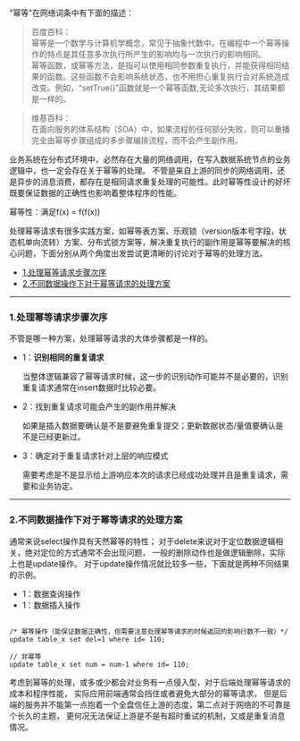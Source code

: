 <br>

"幂等"在网络词条中有下面的描述：
  
  
> 百度百科：<br>
  幂等是一个数学与计算机学概念，常见于抽象代数中。在编程中一个幂等操作的特点是其任意多次执行所产生的影响均与一次执行的影响相同。<br>
  幂等函数，或幂等方法，是指可以使用相同参数重复执行，并能获得相同结果的函数。这些函数不会影响系统状态，也不用担心重复执行会对系统造成改变。例如，“setTrue()”函数就是一个幂等函数,无论多次执行，其结果都是一样的。

> 维基百科：<br>
  在面向服务的体系结构（SOA）中，如果流程的任何部分失败，则可以重播完全由幂等步骤组成的多步骤编排流程，而不会产生副作用。

业务系统在分布式环境中，必然存在大量的网络调用，在写入数据系统节点的业务逻辑中，也一定会存在关于幂等的处理。
不管是来自上游的同步的网络调用，还是异步的消息消费，都存在是相同请求重复处理的可能性。此时幂等性设计的好坏既要保证数据的正确性也影响着整体程序的性能。

幂等性：满足f(x) = f(f(x))

处理幂等请求有很多实践方案，如幂等表方案、乐观锁（version版本号字段，状态机单向流转）方案、分布式锁方案等，解决重复执行的副作用是幂等要解决的核心问题，下面分别从两个角度出发尝试更清晰的讨论对于幂等的处理方法。

- [1.处理幂等请求步骤次序]()
- [2.不同数据操作下对于幂等请求的处理方案]()

* * *

### 1.处理幂等请求步骤次序

不管是哪一种方案，处理幂等请求的大体步骤都是一样的。

- 1：**识别相同的重复请求**

    当整体逻辑兼容了幂等请求时候，这一步的识别动作可能并不是必要的，识别重复请求通常在insert数据时比较必要。
    
- 2：找到重复请求可能会产生的副作用并解决

    如果是插入数据要确认是不是要避免重复提交；更新数据状态/量值要确认是不是已经更新过。
    
- 3：确定对于重复请求针对上层的响应模式

    需要考虑是不是显示给上游响应本次的请求已经成功处理并且是重复请求，需要和业务协定。


* * *

### 2.不同数据操作下对于幂等请求的处理方案

通常来说select操作具有天然幂等的特性；
对于delete来说对于定位数据逻辑相关，绝对定位的方式通常不会出现问题，
一般的删除动作也是做逻辑删除，实际上也是update操作。
对于update操作情况就比较多一些，下面就是两种不同结果的示例。

- 1：数据查询操作
- 1：数据插入操作

```

/* 幂等操作（能保证数据正确性，但需要注意处理幂等请求的时候返回的影响行数不一致）*/
update table_x set del=1 where id= 110;

// 非幂等
update table_x set num = num-1 where id= 110;

```

考虑到幂等的处理，或多或少都会对业务有一点侵入型，对于后端处理幂等请求的成本和程序性能，
实际应用前端通常会挡住或者避免大部分的幂等请求，
但是后端的服务并不能第一点抱着一个全盘信任上游的态度，第二点对于网络的不可靠是个长久的主题，
更何况无法保证上游是不是有超时重试的机制，又或是重复消息情况。







